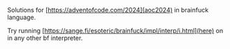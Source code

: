 Solutions for [https://adventofcode.com/2024](aoc2024) in brainfuck language.

Try running [https://sange.fi/esoteric/brainfuck/impl/interp/i.html](here) on in any other bf interpreter.

